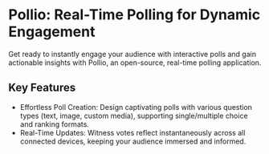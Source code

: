 # Pollio: Real-Time Polling for Dynamic Engagement
Get ready to instantly engage your audience with interactive polls and gain actionable insights with Pollio, an open-source, real-time polling application.

## Key Features

- Effortless Poll Creation: Design captivating polls with various question types (text, image, custom media), supporting single/multiple choice and ranking formats.
- Real-Time Updates: Witness votes reflect instantaneously across all connected devices, keeping your audience immersed and informed.
